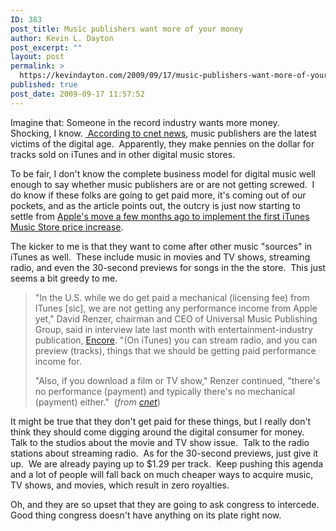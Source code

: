 ```yaml
---
ID: 383
post_title: Music publishers want more of your money
author: Kevin L. Dayton
post_excerpt: ""
layout: post
permalink: >
  https://kevindayton.com/2009/09/17/music-publishers-want-more-of-your-money/
published: true
post_date: 2009-09-17 11:57:52
---
```

Imagine that: Someone in the record industry wants more money.  Shocking, I know. <a title="http://news.cnet.com/8301-1023_3-10355448-93.html?part=rss&amp;subj=news&amp;tag=2547-1_3-0-20" href="http://news.cnet.com/8301-1023_3-10355448-93.html?part=rss&amp;subj=news&amp;tag=2547-1_3-0-20" target="_blank"> According to cnet news</a>, music publishers are the latest victims of the digital age.  Apparently, they make pennies on the dollar for tracks sold on iTunes and in other digital music stores.

To be fair, I don't know the complete business model for digital music well enough to say whether  music publishers are or are not getting screwed.  I do know if these folks are going to get paid more, it's coming out of our pockets, and as the article points out, the outcry is just now starting to settle from <a title="http://www.macrumors.com/2009/04/07/itunes-variable-pricing-live-more-countries-supported/" href="http://www.macrumors.com/2009/04/07/itunes-variable-pricing-live-more-countries-supported/" target="_blank">Apple's move a few months ago to implement the first iTunes Music Store price increase</a>.

The kicker to me is that they want to come after other music "sources" in iTunes as well.  These include music in movies and TV shows, streaming radio, and even the 30-second previews for songs in the the store.  This just seems a bit greedy to me.
<blockquote>"In the U.S. while we do get paid a mechanical (licensing fee) from ITunes [sic], we are not getting any performance income from Apple yet," David Renzer, chairman and CEO of Universal Music Publishing Group, said in interview late last month with entertainment-industry publication, <a href="http://encore.celebrityaccess.com/index.php?encoreId=207&amp;articleId=32152">Encore</a>. "(On iTunes) you can stream radio, and you can preview (tracks), things that we should be getting paid performance income for.

"Also, if you download a film or TV show," Renzer continued, "there's no performance (payment) and typically there's no mechanical (payment) either."  (<em>from <a title="http://news.cnet.com/8301-1023_3-10355448-93.html?part=rss&amp;subj=news&amp;tag=2547-1_3-0-20" href="http://news.cnet.com/8301-1023_3-10355448-93.html?part=rss&amp;subj=news&amp;tag=2547-1_3-0-20" target="_blank">cnet</a></em>)</blockquote>
It might be true that they don't get paid for these things, but I really don't think they should come digging around the digital consumer for money.  Talk to the studios about the movie and TV show issue.  Talk to the radio stations about streaming radio.  As for the 30-second previews, just give it up.  We are already paying up to $1.29 per track.  Keep pushing this agenda and a lot of people will fall back on much cheaper ways to acquire music, TV shows, and movies, which result in zero royalties.

Oh, and they are so upset that they are going to ask congress to intercede.  Good thing congress doesn't have anything on its plate right now.